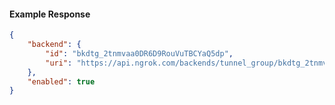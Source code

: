<!-- Code generated for API Clients. DO NOT EDIT. -->

#### Example Response

```json
{
	"backend": {
		"id": "bkdtg_2tnmvaa0DR6D9RouVuTBCYaQ5dp",
		"uri": "https://api.ngrok.com/backends/tunnel_group/bkdtg_2tnmvaa0DR6D9RouVuTBCYaQ5dp"
	},
	"enabled": true
}
```
